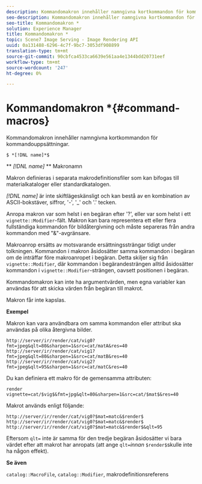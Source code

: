 ```yaml
---
description: Kommandomakron innehåller namngivna kortkommandon för kommandouppsättningar.
seo-description: Kommandomakron innehåller namngivna kortkommandon för kommandouppsättningar.
seo-title: Kommandomakron *
solution: Experience Manager
title: Kommandomakron *
topic: Scene7 Image Serving - Image Rendering API
uuid: 0a131488-6296-4c7f-9bc7-3053df908899
translation-type: tm+mt
source-git-commit: 90cbfca4533ca6639e561aa4e1344bdd20731eef
workflow-type: tm+mt
source-wordcount: '247'
ht-degree: 0%

---
```



# Kommandomakron *{#command-macros}

Kommandomakron innehåller namngivna kortkommandon för kommandouppsättningar.

`$ *[!DNL name]*$`

** *[!DNL name]* ** Makronamn

Makron definieras i separata makrodefinitionsfiler som kan bifogas till materialkataloger eller standardkatalogen.

*[!DNL name]* är inte skiftlägeskänsligt och kan bestå av en kombination av ASCII-bokstäver, siffror, &#39;-&#39;, &#39;_&#39; och &#39;.&#39; tecken.

Anropa makron var som helst i en begäran efter &#39;?&#39;, eller var som helst i ett `vignette::Modifier`-fält. Makron kan bara representera ett eller flera fullständiga kommandon för bildåtergivning och måste separeras från andra kommandon med &quot;&amp;&quot;-avgränsare.

Makroanrop ersätts av motsvarande ersättningssträngar tidigt under tolkningen. Kommandon i makron åsidosätter samma kommandon i begäran om de inträffar före makroanropet i begäran. Detta skiljer sig från `vignette::Modifier`, där kommandon i begärandesträngen alltid åsidosätter kommandon i `vignette::Modifier`-strängen, oavsett positionen i begäran.

Kommandomakron kan inte ha argumentvärden, men egna variabler kan användas för att skicka värden från begäran till makrot.

Makron får inte kapslas.

**Exempel**

Makron kan vara användbara om samma kommandon eller attribut ska användas på olika återgivna bilder.

`http://server/ir/render/cat/vig0?fmt=jpeg&qlt=80&sharpen=1&src=cat/matA&res=40 http://server/ir/render/cat/vig1?fmt=jpeg&qlt=80&sharpen=1&src=cat/matB&res=40 http://server/ir/render/cat/vig2?fmt=jpeg&qlt=95&sharpen=1&src=cat/matC&res=40`

Du kan definiera ett makro för de gemensamma attributen:

`render vignette=cat/$vig$&fmt=jpg&qlt=80&sharpen=1&src=cat/$mat$&res=40`

Makrot används enligt följande:

`http://server/ir/render/cat/vig0?$mat=matc&$render$ http://server/ir/render/cat/vig0?$mat=matc&$render$ http://server/ir/render/cat/vig0?$mat=matc&$render$&qlt=95`

Eftersom `qlt=` inte är samma för den tredje begäran åsidosätter vi bara värdet efter att makrot har anropats (att ange `qlt=`*innan* `$render$`skulle inte ha någon effekt).

**Se även**

`catalog::MacroFile`,  `catalog::Modifier`, makrodefinitionsreferens

<!--<a id="section_297B7FCB285F4891AA76DF8393089931"></a>-->

